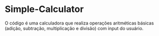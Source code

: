 # Simple-Calculator
O código é uma calculadora que realiza operações aritméticas básicas (adição, subtração, multiplicação e divisão) com input do usuário.
